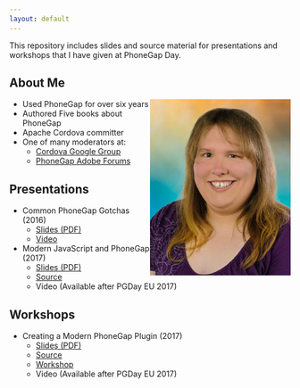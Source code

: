 ```yaml
---
layout: default
---
```


This repository includes slides and source material for presentations and workshops that I have given at PhoneGap Day.

## About Me

<img style="float: right; width: 50%" src="./assets/img/portrait.jpg">

* Used PhoneGap for over six years
* Authored Five books about PhoneGap
* Apache Cordova committer
* One of many moderators at:
    * [Cordova Google Group](https://groups.google.com/forum/#!forum/phonegap)
    * [PhoneGap Adobe Forums](http://forums.adobe.com/community/phonegap)

## Presentations

* Common PhoneGap Gotchas (2016)
    * [Slides (PDF)]()
    * [Video]()
* Modern JavaScript and PhoneGap (2017)
    * [Slides (PDF)](https://github.com/kerrishotts/pgday/raw/master/2017/modern-javascript-and-phonegap/presentation.pdf)
    * [Source](https://github.com/kerrishotts/pgday/tree/master/2017/modern-javascript-and-phonegap)
    * Video (Available after PGDay EU 2017)

## Workshops

* Creating a Modern PhoneGap Plugin (2017)
    * [Slides (PDF)](https://github.com/kerrishotts/pgday/raw/master/2017/creating-a-modern-phonegap-plugin/presentation.pdf)
    * [Source](https://github.com/kerrishotts/pgday/tree/master/2017/creating-a-modern-phonegap-plugin)
    * [Workshop](./workshops/2017/campp)
    * Video (Available after PGDay EU 2017)

